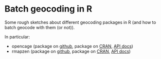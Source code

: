 Batch geocoding in R
================

<!-- README.md is generated from README.Rmd. Please edit that file -->
Some rough sketches about different geocoding packages in R (and how to batch geocode with them (or not)).

In particular:

-   opencage (package on [github](https://github.com/ropensci/opencage), package on [CRAN](https://cran.r-project.org/web/packages/opencage/index.html), [API docs](https://geocoder.opencagedata.com/api))
-   rmapzen (package on [github](https://github.com/tarakc02/rmapzen), package on [CRAN](https://cran.r-project.org/web/packages/rmapzen/index.html), [API docs](https://github.com/pelias/documentation))
